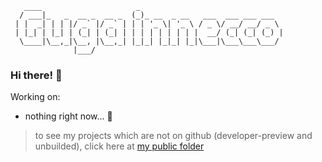 ```
   ____                     _                                
  / ___|_   _  __ _  __ _  (_)_ __  _ __   ___  ___ ___ ___  
 | |  _| | | |/ _` |/ _` | | | '_ \| '_ \ / _ \/ __/ __/ _ \ 
 | |_| | |_| | (_| | (_| | | | | | | | | |  __/ (_| (_| (_) |
  \____|\__,_|\__, |\__,_| |_|_| |_|_| |_|\___|\___\___\___/ 
              |___/                                       
```
### Hi there! 👋

Working on:
- nothing right now... 🙁

> to see my projects which are not on github (developer-preview and unbuilded), click here at [my public folder](https://drive.google.com/drive/folders/1NBnoZ8tdV8V-T8RoHwkofXemeOz59b-G?usp=sharing)
